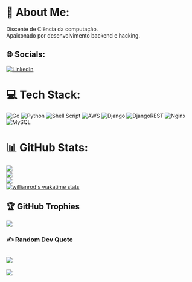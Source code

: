 
# 💫 About Me:
Discente de Ciência da computação.<br>Apaixonado por desenvolvimento backend e hacking.<br>


## 🌐 Socials:
[![LinkedIn](https://img.shields.io/badge/LinkedIn-%230077B5.svg?logo=linkedin&logoColor=white)](https://linkedin.com/in/www.linkedin.com/in/airton-raphael)


# 💻 Tech Stack:
![Go](https://img.shields.io/badge/go-%2300ADD8.svg?style=for-the-badge&logo=go&logoColor=white) ![Python](https://img.shields.io/badge/python-3670A0?style=for-the-badge&logo=python&logoColor=ffdd54) ![Shell Script](https://img.shields.io/badge/shell_script-%23121011.svg?style=for-the-badge&logo=gnu-bash&logoColor=white) ![AWS](https://img.shields.io/badge/AWS-%23FF9900.svg?style=for-the-badge&logo=amazon-aws&logoColor=white) ![Django](https://img.shields.io/badge/django-%23092E20.svg?style=for-the-badge&logo=django&logoColor=white) ![DjangoREST](https://img.shields.io/badge/DJANGO-REST-ff1709?style=for-the-badge&logo=django&logoColor=white&color=ff1709&labelColor=gray) ![Nginx](https://img.shields.io/badge/nginx-%23009639.svg?style=for-the-badge&logo=nginx&logoColor=white) ![MySQL](https://img.shields.io/badge/mysql-%2300f.svg?style=for-the-badge&logo=mysql&logoColor=white)
# 📊 GitHub Stats:
![](https://github-readme-stats.vercel.app/api?username=AirtonRaphael&theme=highcontrast&hide_border=false&include_all_commits=true&count_private=true)<br/>
![](https://github-readme-streak-stats.herokuapp.com/?user=AirtonRaphael&theme=highcontrast&hide_border=false)<br/>
![](https://github-readme-stats.vercel.app/api/top-langs/?username=AirtonRaphael&theme=highcontrast&hide_border=false&include_all_commits=true&count_private=true&layout=compact) <br/>
[![willianrod's wakatime stats](https://github-readme-stats.vercel.app/api/wakatime?username=AirtonRaphael)](https://github.com/anuraghazra/github-readme-stats)

## 🏆 GitHub Trophies
![](https://github-profile-trophy.vercel.app/?username=AirtonRaphael&theme=radical&no-frame=false&no-bg=true&margin-w=4)

### ✍️ Random Dev Quote
![](https://quotes-github-readme.vercel.app/api?type=horizontal&theme=radical)
---
[![](https://visitcount.itsvg.in/api?id=AirtonRaphael&icon=6&color=12)](https://visitcount.itsvg.in)

<!-- Proudly created with GPRM ( https://gprm.itsvg.in ) -->
